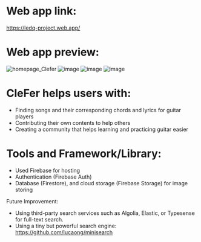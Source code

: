 # Web app link: 
https://ledq-project.web.app/

# Web app preview:
![homepage_Clefer](https://github.com/user-attachments/assets/80c252ad-61ec-4fb9-b32e-9601db980831)
![image](https://github.com/user-attachments/assets/3650ab74-5595-491d-ab7e-0d32365fc650)
![image](https://github.com/user-attachments/assets/e1b6fe9e-3276-437d-a377-9c2a04837414)
![image](https://github.com/user-attachments/assets/9cda3d74-b273-4ef1-af34-30ba1cc684ea)



# CleFer helps users with:
- Finding songs and their corresponding chords and lyrics for guitar players
- Contributing their own contents to help others
- Creating a community that helps learning and practicing guitar easier

# Tools and Framework/Library: 
- Used Firebase for hosting
- Authentication (Firebase Auth)
- Database (Firestore), and cloud storage (Firebase Storage) for image storing


Future Improvement: 
- Using third-party search services such as Algolia, Elastic, or Typesense for full-text search. 
- Using a tiny but powerful search engine: https://github.com/lucaong/minisearch



